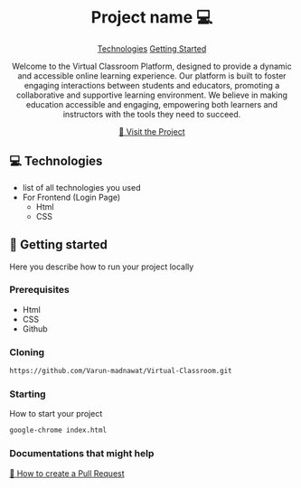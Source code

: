 

<h1 align="center" style="font-weight: bold;">Project name 💻</h1>

<p align="center">
<a href="#tech">Technologies</a>
<a href="#started">Getting Started</a>

 
</p>


<p align="center">Welcome to the Virtual Classroom Platform, designed to 
provide a dynamic and accessible online learning 
experience. Our platform is built to foster engaging 
interactions between students and educators, 
promoting a collaborative and supportive learning 
environment. We believe in making education 
accessible and engaging, empowering both learners 
and instructors with the tools they need to succeed.</p>


<p align="center">
<a href="https://github.com/Varun-madnawat/Virtual-Classroom">📱 Visit the Project</a>
</p>

<h2 id="technologies">💻 Technologies</h2>

- list of all technologies you used
- For Frontend (Login Page)
   - Html
   - CSS

<h2 id="started">🚀 Getting started</h2>

Here you describe how to run your project locally

<h3>Prerequisites</h3>

- Html
- CSS
- Github

<h3>Cloning</h3>

```bash
https://github.com/Varun-madnawat/Virtual-Classroom.git
```

<h3>Starting</h3>

How to start your project

```bash
google-chrome index.html
```

<h3>Documentations that might help</h3>

[📝 How to create a Pull Request](https://www.atlassian.com/br/git/tutorials/making-a-pull-request)
